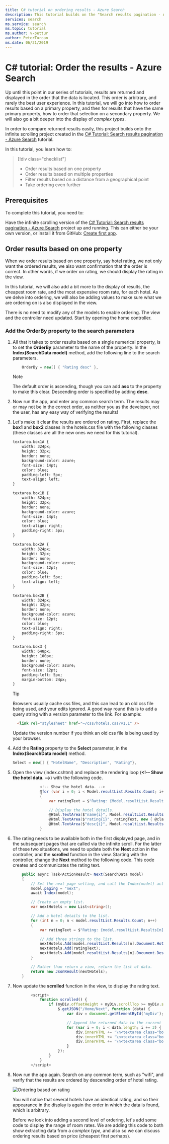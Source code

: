 ```yaml
---
title: C# tutorial on ordering results - Azure Search
description: This tutorial builds on the "Search results pagination - Azure Search" project, to add the ordering of search results. Learn how to order results on a primary property, and for results that have the same primary property, how to order results on a secondary property.
services: search
ms.service: search
ms.topic: tutorial
ms.author: v-pettur
author: PeterTurcan
ms.date: 06/21/2019
---
```


# C# tutorial: Order the results - Azure Search

Up until this point in our series of tutorials, results are returned and displayed in the order that the data is located. This order is arbitrary, and rarely the best user experience. In this tutorial, we will go into how to order results based on a primary property, and then for results that have the same primary property, how to order that selection on a secondary property. We will also go a bit deeper into the display of _complex types_.

In order to compare returned results easily, this project builds onto the infinite scrolling project created in the [C# Tutorial: Search results pagination - Azure Search](tutorial-csharp-paging.md) tutorial.

In this tutorial, you learn how to:
> [!div class="checklist"]
> * Order results based on one property
> * Order results based on multiple properties
> * Filter results based on a distance from a geographical point
> * Take ordering even further

## Prerequisites

To complete this tutorial, you need to:

Have the infinite scrolling version of the [C# Tutorial: Search results pagination - Azure Search](tutorial-csharp-paging.md) project up and running. This can either be your own version, or install it from GitHub: [Create first app](https://github.com/Azure-Samples/azure-search-dotnet-samples).

## Order results based on one property

When we order results based on one property, say hotel rating, we not only want the ordered results, we also want confirmation that the order is correct. In other words, if we order on rating, we should display the rating in the view.

In this tutorial, we will also add a bit more to the display of results, the cheapest room rate, and the most expensive room rate, for each hotel. As we delve into ordering, we will also be adding values to make sure what we are ordering on is also displayed in the view.

There is no need to modify any of the models to enable ordering. The view and the controller need updated. Start by opening the home controller.

### Add the OrderBy property to the search parameters

1. All that it takes to order results based on a single numerical property, is to set the **OrderBy** parameter to the name of the property. In the **Index(SearchData model)** method, add the following line to the search parameters.

    ```cs
        OrderBy = new[] { "Rating desc" },
    ```

    >[!Note]
    > The default order is ascending, though you can add **asc** to the property to make this clear. Descending order is specified by adding **desc**.

2. Now run the app, and enter any common search term. The results may or may not be in the correct order, as neither you as the developer, not the user, has any easy way of verifying the results!

3. Let's make it clear the results are ordered on rating. First, replace the **box1** and **box2** classes in the hotels.css file with the following classes (these classes are all the new ones we need for this tutorial).

    ```html
    textarea.box1A {
        width: 324px;
        height: 32px;
        border: none;
        background-color: azure;
        font-size: 14pt;
        color: blue;
        padding-left: 5px;
        text-align: left;
    }

    textarea.box1B {
        width: 324px;
        height: 32px;
        border: none;
        background-color: azure;
        font-size: 14pt;
        color: blue;
        text-align: right;
        padding-right: 5px;
    }

    textarea.box2A {
        width: 324px;
        height: 32px;
        border: none;
        background-color: azure;
        font-size: 12pt;
        color: blue;
        padding-left: 5px;
        text-align: left;
    }

    textarea.box2B {
        width: 324px;
        height: 32px;
        border: none;
        background-color: azure;
        font-size: 12pt;
        color: blue;
        text-align: right;
        padding-right: 5px;
    }

    textarea.box3 {
        width: 648px;
        height: 100px;
        border: none;
        background-color: azure;
        font-size: 12pt;
        padding-left: 5px;
        margin-bottom: 24px;
    }
    ```

    >[!Tip]
    >Browsers usually cache css files, and this can lead to an old css file being used, and your edits ignored. A good way round this is to add a query string with a version parameter to the link. For example:
    >
    >```html
    >   <link rel="stylesheet" href="~/css/hotels.css?v1.1" />
    >```
    >
    >Update the version number if you think an old css file is being used by your browser.

4. Add the **Rating** property to the **Select** parameter, in the **Index(SearchData model)** method.

    ```cs
    Select = new[] { "HotelName", "Description", "Rating"},
    ```

5. Open the view (index.cshtml) and replace the rendering loop (**&lt;!-- Show the hotel data. --&gt;**) with the following code.

    ```cs
                <!-- Show the hotel data. -->
                @for (var i = 0; i < Model.resultList.Results.Count; i++)
                {
                    var ratingText = $"Rating: {Model.resultList.Results[i].Document.Rating}";

                    // Display the hotel details.
                    @Html.TextArea($"name{i}", Model.resultList.Results[i].Document.HotelName, new { @class = "box1A" })
                    @Html.TextArea($"rating{i}", ratingText, new { @class = "box1B" })
                    @Html.TextArea($"desc{i}", Model.resultList.Results[i].Document.Description, new { @class = "box3" })
                }
    ```

6. The rating needs to be available both in the first displayed page, and in the subsequent pages that are called via the infinite scroll. For the latter of these two situations, we need to update both the **Next** action in the controller, and the **scrolled** function in the view. Starting with the controller, change the **Next** method to the following code. This code creates and communicates the rating text.

    ```cs
        public async Task<ActionResult> Next(SearchData model)
        {
            // Set the next page setting, and call the Index(model) action.
            model.paging = "next";
            await Index(model);

            // Create an empty list.
            var nextHotels = new List<string>();

            // Add a hotel details to the list.
            for (int n = 0; n < model.resultList.Results.Count; n++)
            {
                var ratingText = $"Rating: {model.resultList.Results[n].Document.Rating}";

                // Add three strings to the list.
                nextHotels.Add(model.resultList.Results[n].Document.HotelName);
                nextHotels.Add(ratingText);
                nextHotels.Add(model.resultList.Results[n].Document.Description);
            }

            // Rather than return a view, return the list of data.
            return new JsonResult(nextHotels);
        }
    ```

7. Now update the **scrolled** function in the view, to display the rating text.

    ```javascript
            <script>
                function scrolled() {
                    if (myDiv.offsetHeight + myDiv.scrollTop >= myDiv.scrollHeight) {
                        $.getJSON("/Home/Next", function (data) {
                            var div = document.getElementById('myDiv');

                            // Append the returned data to the current list of hotels.
                            for (var i = 0; i < data.length; i += 3) {
                                div.innerHTML += '\n<textarea class="box1A">' + data[i] + '</textarea>';
                                div.innerHTML += '\n<textarea class="box1B">' + data[i + 1] + '</textarea>';
                                div.innerHTML += '\n<textarea class="box3">' + data[i + 2] + '</textarea>';
                            }
                        });
                    }
                }
            </script>

    ```

8. Now run the app again. Search on any common term, such as "wifi", and verify that the results are ordered by descending order of hotel rating.

    ![Ordering based on rating](./media/tutorial-csharp-create-first-app/azure-search-orders-rating.png)

    You will notice that several hotels have an identical rating, and so their appearance in the display is again the order in which the data is found, which is arbitrary.

    Before we look into adding a second level of ordering, let's add some code to display the range of room rates. We are adding this code to both show extracting data from a _complex type_, and also so we can discuss ordering results based on price (cheapest first perhaps).
